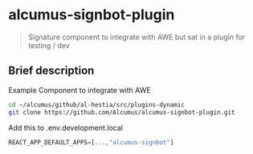 # alcumus-signbot-plugin

> Signature component to integrate with AWE but sat in a plugin for testing / dev

## Brief description

Example Component to integrate with AWE

```sh
cd ~/alcumus/github/al-hestia/src/plugins-dynamic
git clone https://github.com/Alcumus/alcumus-signbot-plugin.git
```

Add this to .env.development.local

```javascript
REACT_APP_DEFAULT_APPS=[...,"alcumus-signbot"]
```
